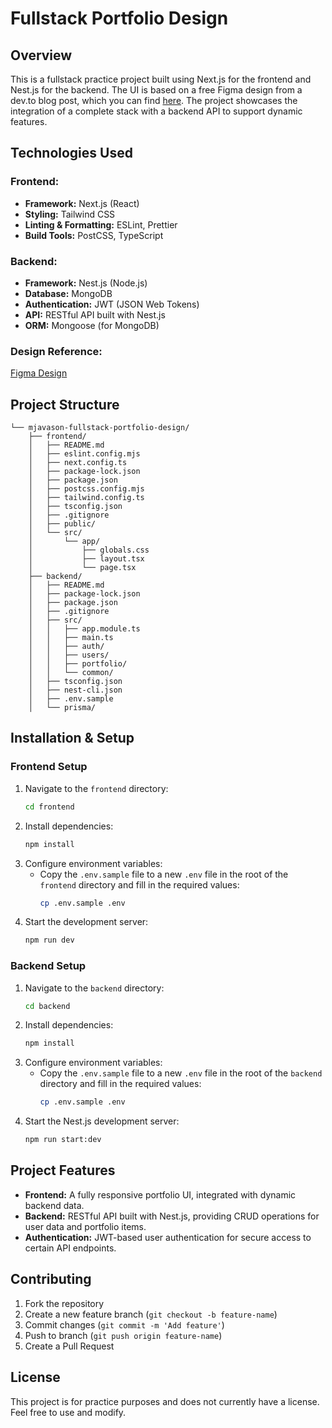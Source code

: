 # Fullstack Portfolio Design

## Overview

This is a fullstack practice project built using Next.js for the frontend and Nest.js for the backend. The UI is based on a free Figma design from a dev.to blog post, which you can find [here](https://dev.to/emmanx/free-figma-ui-designs-for-frontend-practice-3ak2). The project showcases the integration of a complete stack with a backend API to support dynamic features.

## Technologies Used

### Frontend:

- **Framework:** Next.js (React)
- **Styling:** Tailwind CSS
- **Linting & Formatting:** ESLint, Prettier
- **Build Tools:** PostCSS, TypeScript

### Backend:

- **Framework:** Nest.js (Node.js)
- **Database:** MongoDB
- **Authentication:** JWT (JSON Web Tokens)
- **API:** RESTful API built with Nest.js
- **ORM:** Mongoose (for MongoDB)

### Design Reference:

[Figma Design](https://www.figma.com/design/gKZoWoleFgP35xvYu83Y2l/Portfolio-UI---Web-%26-Mobile?node-id=6-52&t=WAtwEThwaKr6j7Gp-0)

## Project Structure

```
└── mjavason-fullstack-portfolio-design/
    ├── frontend/
    │   ├── README.md
    │   ├── eslint.config.mjs
    │   ├── next.config.ts
    │   ├── package-lock.json
    │   ├── package.json
    │   ├── postcss.config.mjs
    │   ├── tailwind.config.ts
    │   ├── tsconfig.json
    │   ├── .gitignore
    │   ├── public/
    │   └── src/
    │       └── app/
    │           ├── globals.css
    │           ├── layout.tsx
    │           └── page.tsx
    ├── backend/
    │   ├── README.md
    │   ├── package-lock.json
    │   ├── package.json
    │   ├── .gitignore
    │   ├── src/
    │   │   ├── app.module.ts
    │   │   ├── main.ts
    │   │   ├── auth/
    │   │   ├── users/
    │   │   ├── portfolio/
    │   │   └── common/
    │   ├── tsconfig.json
    │   ├── nest-cli.json
    │   ├── .env.sample
    │   └── prisma/
```

## Installation & Setup

### Frontend Setup

1. Navigate to the `frontend` directory:
   ```sh
   cd frontend
   ```
2. Install dependencies:
   ```sh
   npm install
   ```
3. Configure environment variables:
   - Copy the `.env.sample` file to a new `.env` file in the root of the `frontend` directory and fill in the required values:
     ```sh
     cp .env.sample .env
     ```
4. Start the development server:
   ```sh
   npm run dev
   ```

### Backend Setup

1. Navigate to the `backend` directory:
   ```sh
   cd backend
   ```
2. Install dependencies:
   ```sh
   npm install
   ```
3. Configure environment variables:
   - Copy the `.env.sample` file to a new `.env` file in the root of the `backend` directory and fill in the required values:
     ```sh
     cp .env.sample .env
     ```
4. Start the Nest.js development server:
   ```sh
   npm run start:dev
   ```

## Project Features

- **Frontend:** A fully responsive portfolio UI, integrated with dynamic backend data.
- **Backend:** RESTful API built with Nest.js, providing CRUD operations for user data and portfolio items.
- **Authentication:** JWT-based user authentication for secure access to certain API endpoints.

## Contributing

1. Fork the repository
2. Create a new feature branch (`git checkout -b feature-name`)
3. Commit changes (`git commit -m 'Add feature'`)
4. Push to branch (`git push origin feature-name`)
5. Create a Pull Request

## License

This project is for practice purposes and does not currently have a license. Feel free to use and modify.
